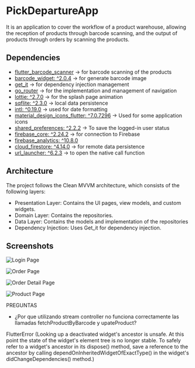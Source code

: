 
# PickDepartureApp

It is an application to cover the workflow of a product warehouse, allowing the reception of products through barcode scanning, and the output of products through orders by scanning the products.


## Dependencies

- [flutter_barcode_scanner](https://pub.dev/packages/) -> for barcode scanning of the products 
- [barcode_widget: ^2.0.4](https://pub.dev/packages/barcode_widget) -> for generate barcode image
- [get_it](https://pub.dev/packages/get_it) -> for dependency injection management
- [go_router](https://pub.dev/packages/go_router) -> for the implementation and management of navigation
- [lottie: ^2.7.0](https://pub.dev/packages/lottie) -> for the splash page animation
- [sqflite: ^2.3.0](https://pub.dev/packages/sqflite) -> local data persistence
- [intl: ^0.19.0](https://pub.dev/packages/intl) -> used for date formatting
- [material_design_icons_flutter: ^7.0.7296](https://pub.dev/packages/material_design_icons_flutter) -> Used for some application icons
- [shared_preferences: ^2.2.2](https://pub.dev/packages/shared_preferences) -> To save the logged-in user status
- [firebase_core: ^2.24.2](https://pub.dev/packages/firebase_core) -> for connection to Firebase
- [firebase_analytics: ^10.8.0](https://pub.dev/packages/firebase_analytics)
- [cloud_firestore: ^4.14.0](https://pub.dev/packages/cloud_firestore) -> for remote data persistence
- [url_launcher: ^6.2.3](https://pub.dev/packages/url_launcher) -> to open the native call function

## Architecture

The project follows the Clean MVVM architecture, which consists of the following layers:

- Presentation Layer: Contains the UI pages, view models, and custom widgets.
- Domain Layer: Contains the repositories.
- Data Layer: Contains the models and implementation of the repositories
- Dependency Injection: Uses Get_it for dependency injection.




## Screenshots

![Login Page](assets/images/login%20page.jpg)

![Order Page](assets/images/order%20page.jpg)

![Order Detail Page](assets/images/order%20detail%20page.jpg)

![Product Page](assets/images/products.jpg)



PREGUNTAS

 - ¿Por que utilizando stream controller no funciona correctamente las llamadas fetchProductByBarcode y upateProduct?



 FlutterError (Looking up a deactivated widget's ancestor is unsafe.
At this point the state of the widget's element tree is no longer stable.
To safely refer to a widget's ancestor in its dispose() method, save a reference to the ancestor by calling dependOnInheritedWidgetOfExactType() in the widget's didChangeDependencies() method.)